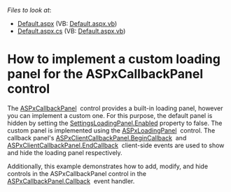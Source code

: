 <!-- default file list -->
*Files to look at*:

* [Default.aspx](./CS/Default.aspx) (VB: [Default.aspx.vb](./VB/Default.aspx.vb))
* [Default.aspx.cs](./CS/Default.aspx.cs) (VB: [Default.aspx.vb](./VB/Default.aspx.vb))
<!-- default file list end -->
# How to implement a custom loading panel for the ASPxCallbackPanel control


<p>The <a href="https://documentation.devexpress.com/#AspNet/clsDevExpressWebASPxCallbackPaneltopic">ASPxCallbackPanel</a>  control provides a built-in loading panel, however you can implement a custom one. For this purpose, the default panel is hidden by setting the <a href="https://documentation.devexpress.com/#AspNet/DevExpressWebSettingsLoadingPanel_Enabledtopic">SettingsLoadingPanel.Enabled</a> property to false. The custom panel is implemented using the <a href="https://documentation.devexpress.com/#AspNet/clsDevExpressWebASPxLoadingPaneltopic">ASPxLoadingPanel</a>  control. The callback panel's <a href="https://documentation.devexpress.com/#AspNet/DevExpressWebScriptsASPxClientCallbackPanel_BeginCallbacktopic">ASPxClientCallbackPanel.BeginCallback</a>  and <a href="https://documentation.devexpress.com/#AspNet/DevExpressWebScriptsASPxClientCallbackPanel_EndCallbacktopic">ASPxClientCallbackPanel.EndCallback</a>  client-side events are used to show and hide the loading panel respectively.</p>
<p>Additionally, this example demonstrates how to add, modify, and hide controls in the ASPxCallbackPanel control in the <a href="https://documentation.devexpress.com/#AspNet/DevExpressWebASPxCallbackPanel_Callbacktopic">ASPxCallbackPanel.Callback</a>  event handler.</p>

<br/>



